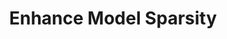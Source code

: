 ---
layout: tactic

title: "Enhance Model Sparsity"
tags: machine-learning model-optimization measured
t-sort: "Awesome Tactic"
t-type: "Architectural Tactic"
categories: green-ml-enabled-systems
t-description: "Enhancing sparsity of a machine learning model means reducing the number of model parameters or setting their values to zero. For example, weight sparsification involves identifying and removing unnecessary or less important weights in a neural network. Enhancing model sparsity decreases the complexity of the model and consequently reduces requirements for storage and memory. Therefore, it also results in lower power consumption."
t-participant: "Data Scientist"
t-artifact: "Machine Learning Algorithm"
t-context: "Machine Learning"
t-feature: 
t-intent: "Improve energy efficiency by removing unnecessary or less important weights in neural networks"
t-targetQA: "Energy Efficiency"
t-relatedQA: "Accuracy"
t-measuredimpact: "Removing unnecessary or less important weights in neural networks lowers energy consumption."
t-source: "Xiangyu Yang, Sheng Hua, Yuanming Shi, Hao Wang, Jun Zhang, and Khaled B. Letaief. 2020. Sparse Optimization for Green Edge AI Inference. Journal of Communications and Information Networks 5, 1 (2020), 1–15."
t-source-doi: "https://doi.org/10.23919/JCIN.2020.9055106"
t-diagram: "enhance-model-sparsity.png"
---